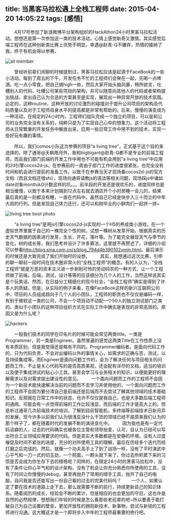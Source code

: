 title: 当黑客马拉松遇上全栈工程师
date: 2015-04-20 14:05:22
tags: [感悟]
---
&emsp;&emsp;4月17号参加了新浪微博平台架构组织的HackAthon24小时黑客马拉松活动。想想还是第一次参加这一类的技术活动，心情上感觉新奇又激情。其实感觉后端工程师在这种创新类比赛上优势不明显，幸遇@赵青-Q不嫌弃，热情的接纳了我，终于有机会得以参赛。

![all member](http://7xpwqp.com1.z0.glb.clouddn.com/2014%2F04%2F20-01)

&emsp;&emsp;曾经听前辈们闲聊的时候提到过，黑客马拉松应该是起源于FaceBook的一些小活动。每到了周五的下午，开发任务不忙的工程师们会聚在一起，先喝一点啤酒，吃一点小零食，把自己搞high一些，然后大家开始头脑风暴，畅所欲言，吐槽别人的代码，吐槽公司某些项目的架构，并可以随意向其他人的代码或者架构提出挑战，拿出自己认为合适的方案甚至是实现，展现出一种异常开放的技术氛围。必定的，这种routine，这种开放的讨论激烈的碰撞对于提升公司项目的架构及代码质量以及对于工程师自身水平的提高都是非常有帮助的。后来，慢慢的演变成为一种活动，在规定的24小时内，工程师们组队完成一个独立的项目，可以是和公司的业务完全没有关系的，纯粹只是为了实现自己心中的想象力。这个活动将工程师从日常繁重的开发任务中解放出来，应用一些日常工作中用不到的技术，实现一些好玩有趣的事情。
<!--more-->
&emsp;&emsp;所以，我们comos小队这次参赛的项目“a living tree”，正式基于这个目的来选择的。除了通哥@天枫皓月外，我和bigbigant@赵青-Q都不是专业的前端工程师，而且我们部门前端的开发工作中用也不可能有机会用到“a living tree”中应用的2d引擎cocos2d-js。在参赛前的一周由于部门工作的进度很紧张，也完全没有时间和机会进行提前的准备工作。以致于在参赛当天才现场看cocos2d-js的官方文档（而且文档还很shi），现场向通哥请教js的语法等相关问题，现场踩js中诸如date对象month从0计数这样的坑。。。前半段的开发还是很欢乐的，进度同样也是相当缓慢，以致于本来计划搞到12点左右就去酒店开个小时房睡一会儿的，结果最后真的是一刻都没有睡，一直在代码中。虽然自己已经是快步入三十而立的中年大叔的行列，但是发现自己体力还行，还可以和刚毕业的小鲜肉们一起拼一拼~

![living tree boot photo](http://7xpwqp.com1.z0.glb.clouddn.com/2014%2F04%2F20-02)

&emsp;&emsp;“a living tree”是用js引擎cocos2d-js实现的一个H5的养成类小游戏，在一个虚拟世界里属于自己的一棵完全个性的树。试想一棵树从发芽开始，根据真实的历史天气数据的因素进行发芽，生长，开花，落叶等。为了能完全展现天气与季节的变化，树的成长等，我们思考并设计了许多算法，这里就不再赘述了，详细的介绍可以参看<http://blog.sina.com.cn/s/blog_794d4b390102vmjn.html>。最后演示的时候还是大致完成了我们开始时的设想。
&emsp;&emsp;其实，我想通过这次比赛，引申的聊一聊前一段时间在技术圈非常火的“全栈工程师”的概念。有的人认为，“全栈工程师”就是万恶的资本主义进一步剥削可怜的劳动码农的一种方式，让一个工程师做了前端，后端，测试，设计等等的应该细分为几个人的工作，当然这样说其实是个玩笑话。然而，在日益分工精细化的现今社会，“全栈工程师”确实是得到了许多人的质疑。但是，从实际的例子来看，在像FaceBook这样的新兴互联网公司中，项目的人员组成趋向于几个人的小团队，工程师的职责也不仅仅是编码一样，有别于微软这一类的公司，不会一个项目动不动配一个50人的独立测试部门之类的。类似于小团队的这种项目组织方式在实际工作中确实是表现的非常高效的。原因又是为什么呢？

![hackers](http://7xpwqp.com1.z0.glb.clouddn.com/2014%2F04%2F20-03)

&emsp;&emsp;一般我们技术的同学在印名片的时候可能会常见两类title。一类是Programmer，另一类是Engineer。虽然普遍的感觉这两类Title在工作性质上没有本质区别，但是我觉得还是略有不同的。Programmer编码者。是面向代码工作的，只为代码负责，不会对出编码以外的事情关心，如需求的正确与否，测试，以及持续集成等。而Engineer是面向问题工作的，会为了解决任何与项目相关的问题而工作，不止是关心代码写的是否高质美观，还会配有详尽的文档，适当的培训以及便于集成测试的贴心小工具，甚至会学习与业务相关的知识，以便能更好的理解需求以及对需求提出建设性的意见。
&emsp;&emsp;一个面向问题而工作的工程师不会因为一个新技术能快速解决当前的问题而不去学习并使用他的，一个面向问题而工作的工程师不会因为要分清自己是前端还是后端而不去尝试了解其他领域的技术基础知识。反观我在日常工作中的状态，也许不仅仅是我自己，也是大多数后端工程师的通病。可能会有一点觉得前端的工作比较浅显，而后端的工作才是高大上的。但是听过通哥几次前端技术的培训，了解到目前智能机，多终端等前端技术日新月异的发展，现今许多以前我们认为很浅显没什么干货的领域已经不是原来我们认为的那个样子了，都在随着时代的发展不断的演进变化中。
&emsp;&emsp;因为我也是有一定代码洁癖的人，过去的代码确实也被各位主管和领导抬爱，认可，自认为已经可以写出符合工业领域应用要求的代码。但是其实大多数都是在安静的环境，没有人过度催促及时间不紧张的进度，充分的对所使用工具的理解，最后在历经多个迭代历经打磨之后完成的。然后，就像一个功夫高手上了到了战场一样，没有了平时演武中心平气和一刀一式的切玉劲，一个照面，一颗头就下来了，你过去所积累下来的习惯是否会成为你生存下去的桎梏呢？同样的，在限定24小时的黑客马拉松中，没有了条件让你心平气和的设计架构，没有了机会让你充分熟悉你所使用的工具，没有了时间让你慢慢的debug，甚至再抛开了常用的顺手工具，抛开了自己的电脑，自问我是否还能写出一份自己看的过去的完美代码吗？
&emsp;&emsp;一个人，如果认定了要在技术的道路上走下去，那么就需要不断的前行，持续更新自己的知识体系。随着阅历的成长，经验会不断的累计，但是相应的也会更加的守旧，这也许是自然的必然规律，想想我们年轻的时候是怎么看那些老前辈的吧~所以要善于能打破自己为自己设置的壁垒，更加开放性的拥抱新技术、新事物，尝试与新锐的工程师进行沟通。这大概这才是一个即将步入中年的工程师最重要的修行吧。

